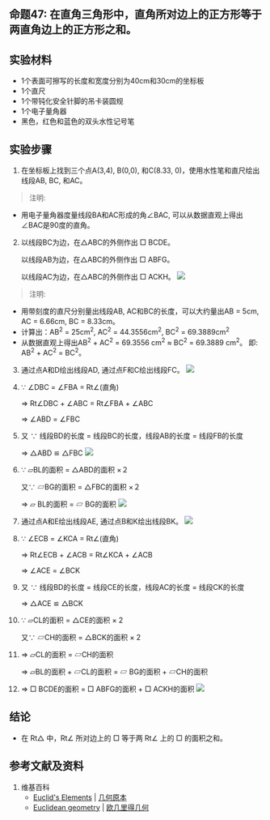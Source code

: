 ## 命题47: 在直角三角形中，直角所对边上的正方形等于两直角边上的正方形之和。

## 实验材料

- 1个表面可擦写的长度和宽度分别为40cm和30cm的坐标板
- 1个直尺
- 1个带钝化安全针脚的吊卡装圆规
- 1个电子量角器
- 黑色，红色和蓝色的双头水性记号笔

## 实验步骤

1. 在坐标板上找到三个点A(3,4), B(0,0), 和C(8.33, 0)，使用水性笔和直尺绘出线段AB, BC, 和AC。

> 注明:
>  
- 用电子量角器度量线段BA和AC形成的角∠BAC, 可以从数据直观上得出∠BAC是90度的直角。

2. 以线段BC为边，在△ABC的外侧作出 □ BCDE。
   
	以线段AB为边，在△ABC的外侧作出 □ ABFG。

	以线段AC为边，在△ABC的外侧作出 □ ACKH。
![](/images/欧几里得几何/欧几里得元素中典型的几何实验/卷1/命题47/47a1.jpg)

> 注明:
>  
- 用带刻度的直尺分别量出线段AB, AC和BC的长度，可以大约量出AB = 5cm, AC = 6.66cm, BC = 8.33cm。
- 计算出：AB<sup>2</sup> = 25cm<sup>2</sup>, AC<sup>2</sup> = 44.3556cm<sup>2</sup>, 
BC<sup>2</sup> = 69.3889cm<sup>2</sup>
- 从数据直观上得出AB<sup>2</sup> + AC<sup>2</sup> = 69.3556 cm<sup>2</sup> ≈ BC<sup>2</sup> = 69.3889 cm<sup>2</sup>。
即: AB<sup>2</sup> + AC<sup>2</sup> = BC<sup>2</sup>。

3. 通过点A和D绘出线段AD, 通过点F和C绘出线段FC。
![](/images/欧几里得几何/欧几里得元素中典型的几何实验/卷1/命题47/47a2.jpg)

4. ∵ ∠DBC = ∠FBA = Rt∠(直角)

	⇒  Rt∠DBC + ∠ABC = Rt∠FBA + ∠ABC

	⇒ ∠ABD = ∠FBC

5. 又 ∵ 线段BD的长度 = 线段BC的长度，线段AB的长度 = 线段FB的长度

	⇒ △ABD ≌ △FBC
![](/images/欧几里得几何/欧几里得元素中典型的几何实验/卷1/命题47/47a3.jpg)

6. ∵ ▱BL的面积 = △ABD的面积 ×２

	又∵ ▱BG的面积 = △FBC的面积 ×２

	⇒ ▱ BL的面积 = ▱ BG的面积
![](/images/欧几里得几何/欧几里得元素中典型的几何实验/卷1/命题47/47a4.jpg)

7. 通过点A和E绘出线段AE, 通过点B和K绘出线段BK。
![](/images/欧几里得几何/欧几里得元素中典型的几何实验/卷1/命题47/47a5.jpg)

8. ∵ ∠ECB = ∠KCA = Rt∠(直角)

	⇒  Rt∠ECB + ∠ACB = Rt∠KCA + ∠ACB

	⇒ ∠ACE = ∠BCK

9. 又 ∵ 线段BD的长度 = 线段CE的长度，线段AC的长度 = 线段CK的长度

	⇒ △ACE ≌ △BCK

10. ∵ ▱CL的面积 = △CE的面积 × 2

	又∵ ▱CH的面积 = △BCK的面积 × 2

11. ⇒ ▱CL的面积 = ▱CH的面积

	⇒ ▱BL的面积 + ▱CL的面积 = ▱ BG的面积 + ▱CH的面积

12. ⇒ □ BCDE的面积 = □ ABFG的面积 +  □ ACKH的面积
![](/images/欧几里得几何/欧几里得元素中典型的几何实验/卷1/命题47/47a6.jpg)

## 结论

- 在 Rt△ 中，Rt∠ 所对边上的 □ 等于两 Rt∠ 上的 □ 的面积之和。

## 参考文献及资料

1. 维基百科
	- [Euclid's Elements](https://en.wikipedia.org/wiki/Euclid%27s_Elements) | [几何原本](https://zh.wikipedia.org/wiki/%E5%87%A0%E4%BD%95%E5%8E%9F%E6%9C%AC) 
	- [Euclidean geometry](https://en.wikipedia.org/wiki/Euclidean_geometry) | [欧几里得几何](https://zh.wikipedia.org/wiki/%E6%AC%A7%E5%87%A0%E9%87%8C%E5%BE%97%E5%87%A0%E4%BD%95) 


